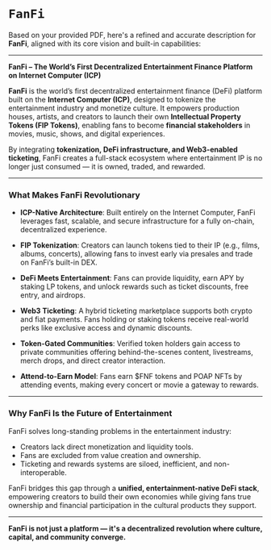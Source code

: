 # `FanFi`

Based on your provided PDF, here's a refined and accurate description for **FanFi**, aligned with its core vision and built-in capabilities:

---

**FanFi – The World’s First Decentralized Entertainment Finance Platform on Internet Computer (ICP)**

**FanFi** is the world’s first decentralized entertainment finance (DeFi) platform built on the **Internet Computer (ICP)**, designed to tokenize the entertainment industry and monetize culture. It empowers production houses, artists, and creators to launch their own **Intellectual Property Tokens (FIP Tokens)**, enabling fans to become **financial stakeholders** in movies, music, shows, and digital experiences.

By integrating **tokenization, DeFi infrastructure, and Web3-enabled ticketing**, FanFi creates a full-stack ecosystem where entertainment IP is no longer just consumed — it is owned, traded, and rewarded.

---

### What Makes FanFi Revolutionary

* **ICP-Native Architecture**: Built entirely on the Internet Computer, FanFi leverages fast, scalable, and secure infrastructure for a fully on-chain, decentralized experience.

* **FIP Tokenization**: Creators can launch tokens tied to their IP (e.g., films, albums, concerts), allowing fans to invest early via presales and trade on FanFi’s built-in DEX.

* **DeFi Meets Entertainment**: Fans can provide liquidity, earn APY by staking LP tokens, and unlock rewards such as ticket discounts, free entry, and airdrops.

* **Web3 Ticketing**: A hybrid ticketing marketplace supports both crypto and fiat payments. Fans holding or staking tokens receive real-world perks like exclusive access and dynamic discounts.

* **Token-Gated Communities**: Verified token holders gain access to private communities offering behind-the-scenes content, livestreams, merch drops, and direct creator interaction.

* **Attend-to-Earn Model**: Fans earn \$FNF tokens and POAP NFTs by attending events, making every concert or movie a gateway to rewards.

---

### Why FanFi Is the Future of Entertainment

FanFi solves long-standing problems in the entertainment industry:

* Creators lack direct monetization and liquidity tools.
* Fans are excluded from value creation and ownership.
* Ticketing and rewards systems are siloed, inefficient, and non-interoperable.

FanFi bridges this gap through a **unified, entertainment-native DeFi stack**, empowering creators to build their own economies while giving fans true ownership and financial participation in the cultural products they support.

---

**FanFi is not just a platform — it's a decentralized revolution where culture, capital, and community converge.**
